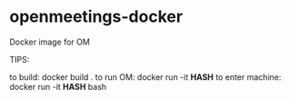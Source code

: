 # openmeetings-docker
Docker image for OM

TIPS:

to build: docker build .
to run OM: docker run -it __HASH__
to enter machine: docker run -it __HASH__ bash

